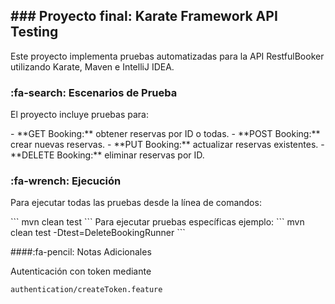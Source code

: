 ## ### Proyecto final: Karate Framework API Testing

Este proyecto implementa pruebas automatizadas para la API RestfulBooker utilizando  Karate, Maven e IntelliJ IDEA.


### :fa-search: Escenarios de Prueba
<p>
El proyecto incluye pruebas para:
</p>
- **GET Booking:** obtener reservas por ID o todas.
- **POST Booking:** crear nuevas reservas.
- **PUT Booking:** actualizar reservas existentes.
- **DELETE Booking:** eliminar reservas por ID.

### :fa-wrench: Ejecución
<p>
Para ejecutar todas las pruebas desde la línea de comandos:
</p>
```
mvn clean test
```
Para ejecutar pruebas específicas ejemplo:
```
mvn clean test -Dtest=DeleteBookingRunner
```


####:fa-pencil: Notas Adicionales 

Autenticación con token mediante

`authentication/createToken.feature`



